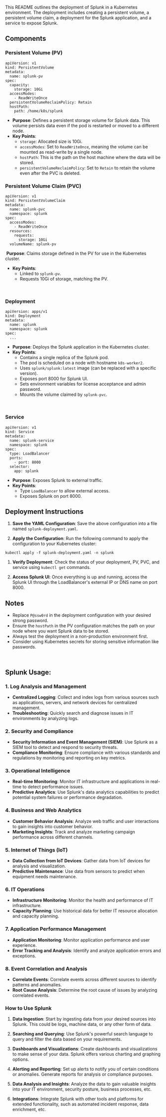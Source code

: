 This README outlines the deployment of Splunk in a Kubernetes environment. The deployment includes creating a persistent volume, a persistent volume claim, a deployment for the Splunk application, and a service to expose Splunk.

## Components

### Persistent Volume (PV)

```
apiVersion: v1
kind: PersistentVolume
metadata:
  name: splunk-pv
spec:
  capacity:
    storage: 10Gi
  accessModes:
    - ReadWriteOnce
  persistentVolumeReclaimPolicy: Retain
  hostPath:
    path: /home/k8s/splunk
```

- **Purpose**: Defines a persistent storage volume for Splunk data. This volume persists data even if the pod is restarted or moved to a different node.
- **Key Points**:
    - `storage`: Allocated size is 10Gi.
    - `accessModes`: Set to `ReadWriteOnce`, meaning the volume can be mounted as read-write by a single node.
    - `hostPath`: This is the path on the host machine where the data will be stored.
    - `persistentVolumeReclaimPolicy`: Set to `Retain` to retain the volume even after the PVC is deleted.

### Persistent Volume Claim (PVC)

```
apiVersion: v1
kind: PersistentVolumeClaim
metadata:
  name: splunk-pvc
  namespace: splunk
spec:
  accessModes:
    - ReadWriteOnce
  resources:
    requests:
      storage: 10Gi
  volumeName: splunk-pv
```

&nbsp;**Purpose**: Claims storage defined in the PV for use in the Kubernetes cluster.

- **Key Points**:
    - Linked to `splunk-pv`.
    - Requests 10Gi of storage, matching the PV.

&nbsp;

### Deployment

```
apiVersion: apps/v1
kind: Deployment
metadata:
  name: splunk
  namespace: splunk
spec:
  ...
```

- **Purpose**: Deploys the Splunk application in the Kubernetes cluster.
- **Key Points**:
    - Contains a single replica of the Splunk pod.
    - The pod is scheduled on a node with hostname `k8s-worker2`.
    - Uses `splunk/splunk:latest` image (can be replaced with a specific version).
    - Exposes port 8000 for Splunk UI.
    - Sets environment variables for license acceptance and admin password.
    - Mounts the volume claimed by `splunk-pvc`.

&nbsp;

### Service

```
apiVersion: v1
kind: Service
metadata:
  name: splunk-service
  namespace: splunk
spec:
  type: LoadBalancer
  ports:
    - port: 8000
  selector:
    app: splunk
```

- **Purpose**: Exposes Splunk to external traffic.
- **Key Points**:
    - Type `LoadBalancer` to allow external access.
    - Exposes Splunk on port 8000.

## Deployment Instructions

1.  **Save the YAML Configuration**: Save the above configuration into a file named `splunk-deployment.yaml`.
    
2.  **Apply the Configuration**: Run the following command to apply the configuration to your Kubernetes cluster:
    

```
kubectl apply -f splunk-deployment.yaml -n splunk
```

1.  **Verify Deployment**: Check the status of your deployment, PV, PVC, and service using `kubectl get` commands.
    
2.  **Access Splunk UI**: Once everything is up and running, access the Splunk UI through the LoadBalancer's external IP or DNS name on port 8000.
    

## Notes

- Replace `P@ssw0rd` in the deployment configuration with your desired strong password.
- Ensure the `hostPath` in the PV configuration matches the path on your node where you want Splunk data to be stored.
- Always test the deployment in a non-production environment first.
- Consider using Kubernetes secrets for storing sensitive information like passwords.

&nbsp;

## Splunk Usage: 

### 1. Log Analysis and Management

- **Centralized Logging**: Collect and index logs from various sources such as applications, servers, and network devices for centralized management.
- **Troubleshooting**: Quickly search and diagnose issues in IT environments by analyzing logs.

### 2. Security and Compliance

- **Security Information and Event Management (SIEM)**: Use Splunk as a SIEM tool to detect and respond to security threats.
- **Compliance Monitoring**: Ensure compliance with various standards and regulations by monitoring and reporting on key metrics.

### 3. Operational Intelligence

- **Real-time Monitoring**: Monitor IT infrastructure and applications in real-time to detect performance issues.
- **Predictive Analytics**: Use Splunk's data analytics capabilities to predict potential system failures or performance degradation.

### 4. Business and Web Analytics

- **Customer Behavior Analysis**: Analyze web traffic and user interactions to gain insights into customer behavior.
- **Marketing Insights**: Track and analyze marketing campaign performance across different channels.

### 5. Internet of Things (IoT)

- **Data Collection from IoT Devices**: Gather data from IoT devices for analysis and visualization.
- **Predictive Maintenance**: Use data from sensors to predict when equipment needs maintenance.

### 6. IT Operations

- **Infrastructure Monitoring**: Monitor the health and performance of IT infrastructure.
- **Capacity Planning**: Use historical data for better IT resource allocation and capacity planning.

### 7. Application Performance Management

- **Application Monitoring**: Monitor application performance and user experience.
- **Error Tracking and Analysis**: Identify and analyze application errors and exceptions.

### 8. Event Correlation and Analysis

- **Correlate Events**: Correlate events across different sources to identify patterns and anomalies.
- **Root Cause Analysis**: Determine the root cause of issues by analyzing correlated events.

### How to Use Splunk

1.  **Data Ingestion**: Start by ingesting data from your desired sources into Splunk. This could be logs, machine data, or any other form of data.
    
2.  **Searching and Querying**: Use Splunk's powerful search language to query and filter the data based on your requirements.
    
3.  **Dashboards and Visualizations**: Create dashboards and visualizations to make sense of your data. Splunk offers various charting and graphing options.
    
4.  **Alerting and Reporting**: Set up alerts to notify you of certain conditions or anomalies. Generate reports for analysis or compliance purposes.
    
5.  **Data Analysis and Insights**: Analyze the data to gain valuable insights into your IT environment, security posture, business processes, etc.
    
6.  **Integrations**: Integrate Splunk with other tools and platforms for extended functionality, such as automated incident response, data enrichment, etc.